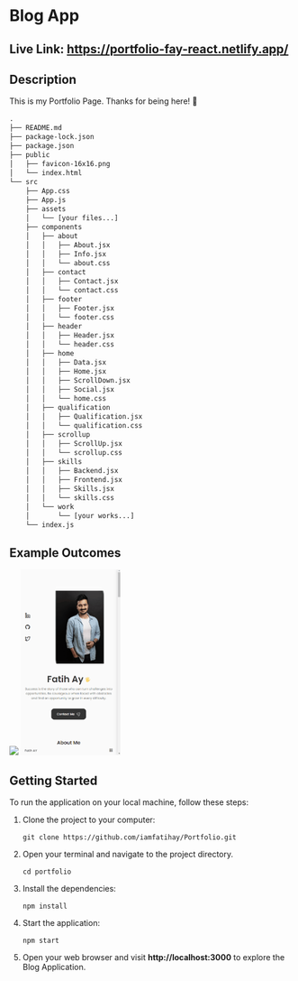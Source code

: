 # Blog App
## Live Link: https://portfolio-fay-react.netlify.app/
## Description
This is my Portfolio Page. Thanks for being here! 🙂

```
.
├── README.md
├── package-lock.json
├── package.json
├── public
│   ├── favicon-16x16.png
│   └── index.html
└── src
    ├── App.css
    ├── App.js
    ├── assets
    │   └── [your files...]
    ├── components
    │   ├── about
    │   │   ├── About.jsx
    │   │   ├── Info.jsx
    │   │   └── about.css
    │   ├── contact
    │   │   ├── Contact.jsx
    │   │   └── contact.css
    │   ├── footer
    │   │   ├── Footer.jsx
    │   │   └── footer.css
    │   ├── header
    │   │   ├── Header.jsx
    │   │   └── header.css
    │   ├── home
    │   │   ├── Data.jsx
    │   │   ├── Home.jsx
    │   │   ├── ScrollDown.jsx
    │   │   ├── Social.jsx
    │   │   └── home.css
    │   ├── qualification
    │   │   ├── Qualification.jsx
    │   │   └── qualification.css
    │   ├── scrollup
    │   │   ├── ScrollUp.jsx
    │   │   └── scrollup.css
    │   ├── skills
    │   │   ├── Backend.jsx
    │   │   ├── Frontend.jsx
    │   │   ├── Skills.jsx
    │   │   └── skills.css
    │   └── work
    │       └── [your works...]
    └── index.js

```

## Example Outcomes
<div >
<img width="650px" src="./portfolio.gif"/>
<img width="177px" src="./portfolio1.gif"/>
</div>

## Getting Started

To run the application on your local machine, follow these steps:

1. Clone the project to your computer:

   ```
   git clone https://github.com/iamfatihay/Portfolio.git
2. Open your terminal and navigate to the project directory.
   ```
   cd portfolio
3. Install the dependencies:
    ```
    npm install
4. Start the application:
    ```
    npm start
5. Open your web browser and visit  **http://localhost:3000**  to explore the Blog Application.
